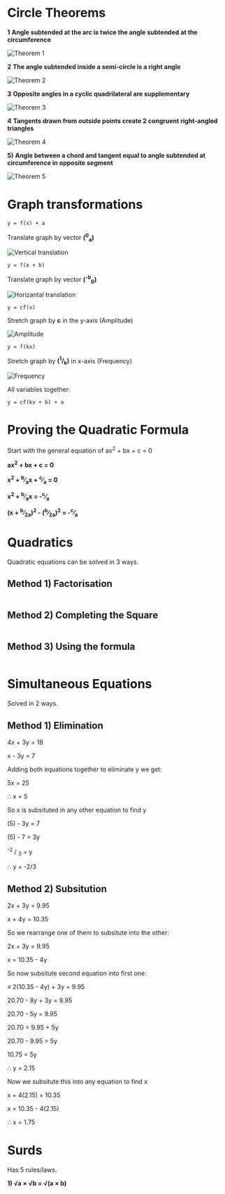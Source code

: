 # Circle Theorems

**1** **Angle subtended at the arc is twice the angle subtended at the circumference**

![Theorem 1](https://www.mathematics-monster.com/images5/circle_theorem_angle_at_center_twice_angle_at_circumference.jpg)

**2** **The angle subtended inside a semi-circle is a right angle**

![Theorem 2](https://www.mathematics-monster.com/images5/circle_theorem_angle_in_semicircle_is_90_degrees.jpg)

**3** **Opposite angles in a cyclic quadrilateral are supplementary**

![Theorem 3](https://www.mathematics-monster.com/images5/circle_theorem_opposite_angles_in_a_cyclic_quadrilateral_add_up_to_180_degrees.jpg)

**4** **Tangents drawn from outside points create 2 congruent right-angled triangles**

![Theorem 4](https://www.mathematics-monster.com/images5/circle_theorem_tangents_from_same_point_are_equal.jpg)

**5)** **Angle between a chord and tangent equal to angle subtended at circumference in opposite segment**

![Theorem 5](https://www.mathematics-monster.com/images5/circle_theorem_angle_in_alternate_segment_is_equal.jpg)

# Graph transformations
```
y = f(x) + a
```

Translate graph by vector **(<sup>0</sup><sub>a</sub>)**

![Vertical translation](https://img.sparknotes.com/figures/5/585483eda45473ee0e63740d71a1ae7a/vertical_shift.gif)

```
y = f(x + b)
```

Translate graph by vector  **(<sup>-b</sup><sub>0</sub>)**

![Horizantal translation](https://img.sparknotes.com/figures/5/585483eda45473ee0e63740d71a1ae7a/horizontal_shift.gif)

```
y = cf(x)
```

Stretch graph by **c** in the y-axis (Amplitude)

![Amplitude](https://s3-us-west-2.amazonaws.com/courses-images/wp-content/uploads/sites/896/2016/10/18203611/CNX_Precalc_Figure_01_05_0242.jpg)

```
y = f(kx)
```

Stretch graph by **(<sup>1</sup>/<sub>k</sub>)** in x-axis (Frequency)

![Frequency](https://s3-us-west-2.amazonaws.com/courses-images/wp-content/uploads/sites/896/2016/10/18203621/CNX_Precalc_Figure_01_05_028.jpg)

All variables together:
```
y = cf(kx + b) + a
```

# Proving the Quadratic Formula

Start with the general equation of ax<sup>2</sup> + bx + c = 0

**ax<sup>2</sup> + bx + c = 0**

**x<sup>2</sup> + <sup>b</sup>⁄<sub>a</sub>x + <sup>c</sup>⁄<sub>a</sub> = 0**

**x<sup>2</sup> + <sup>b</sup>⁄<sub>a</sub>x = -<sup>c</sup>⁄<sub>a</sub>**

**(x + <sup>b</sup>⁄<sub>2a</sub>)<sup>2</sup> - (<sup>b</sup>⁄<sub>2a</sub>)<sup>2</sup> = -<sup>c</sup>⁄<sub>a</sub>**

# Quadratics

Quadratic equations can be solved in 3 ways.

## Method 1) Factorisation
```

```

## Method 2) Completing the Square
```

```

## Method 3) Using the formula
```

```

# Simultaneous Equations

Solved in 2 ways.

## Method 1) Elimination

4x + 3y = 18

 x - 3y = 7

Adding both equations together to eliminate y we get:

5x     = 25

∴ x = 5

So x is subsituted in any other equation to find y

(5) - 3y = 7

(5) - 7 = 3y

<sup>-2</sup> / <sub>3</sub> = y

∴ y = -2/3



## Method 2) Subsitution

2x + 3y =  9.95

 x + 4y = 10.35
 
So we rearrange one of them to subsitute into the other:

2x + 3y =  9.95

 x = 10.35 - 4y

So now subsitute second equation into first one:

≡ 2(10.35 - 4y) + 3y = 9.95

20.70 - 8y + 3y = 9.95

20.70 - 5y = 9.95

20.70 = 9.95 + 5y

20.70 - 9.95 = 5y

10.75 = 5y

∴ y = 2.15

Now we subsitute this into any equation to find x

x + 4(2.15) = 10.35

x = 10.35 - 4(2.15)

∴ x = 1.75

# Surds

Has 5 rules/laws.

**1) √a × √b = √(a × b)**
